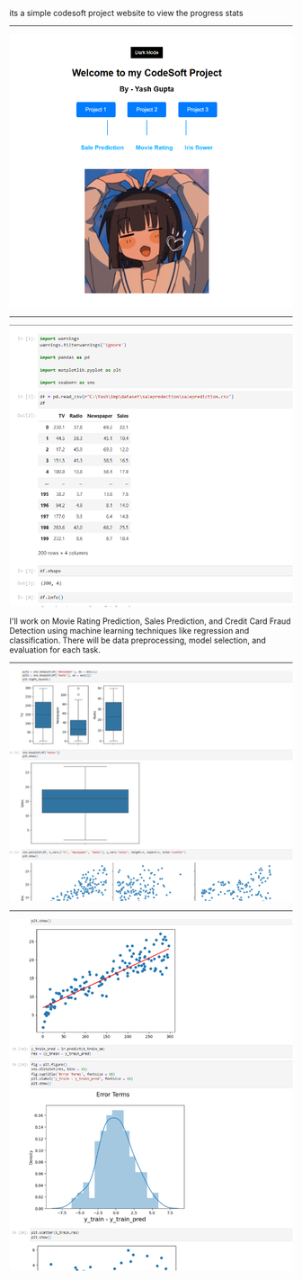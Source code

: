 its a simple codesoft project website to view the progress stats
***
![INDEX](image/index.png)
***
![Alt text](image/1.png)

I'll work on Movie Rating Prediction, Sales Prediction, and Credit Card Fraud Detection using machine learning techniques like regression and classification. There will be data preprocessing, model selection, and evaluation for each task.
***
![Alt text](image/2.png)
***
![Alt text](image/3.png)

